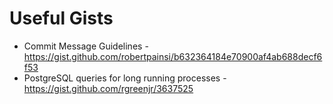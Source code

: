 # Useful Gists

- Commit Message Guidelines - https://gist.github.com/robertpainsi/b632364184e70900af4ab688decf6f53
- PostgreSQL queries for long running processes  - https://gist.github.com/rgreenjr/3637525
